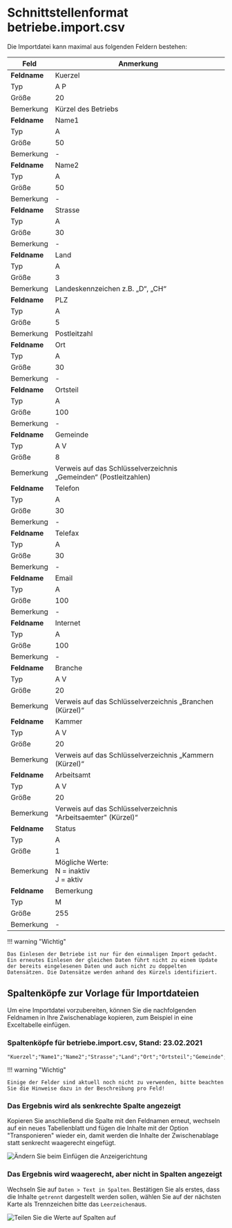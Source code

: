 
# Schnittstellenformat betriebe.import.csv

Die Importdatei kann maximal aus folgenden Feldern bestehen:

Feld|Anmerkung
---|---
**Feldname**| Kuerzel
Typ| A P
Größe| 20
Bemerkung| Kürzel des Betriebs
**Feldname**| Name1
Typ| A
Größe| 50
Bemerkung| -
**Feldname**| Name2
Typ| A
Größe| 50
Bemerkung| -
**Feldname**| Strasse
Typ| A
Größe| 30
Bemerkung| -
**Feldname**| Land
Typ| A
Größe| 3
Bemerkung| Landeskennzeichen z.B. „D“, „CH“
**Feldname**| PLZ
Typ| A
Größe| 5
Bemerkung| Postleitzahl
**Feldname**| Ort
Typ| A
Größe| 30
Bemerkung| -
**Feldname**| Ortsteil
Typ| A
Größe| 100
Bemerkung| -
**Feldname**| Gemeinde
Typ| A V
Größe| 8
Bemerkung| Verweis auf das Schlüsselverzeichnis „Gemeinden“ (Postleitzahlen)
**Feldname**| Telefon
Typ| A
Größe| 30
Bemerkung| -
**Feldname**| Telefax
Typ| A
Größe| 30
Bemerkung| -
**Feldname**| Email
Typ| A
Größe| 100
Bemerkung| -
**Feldname**| Internet
Typ| A
Größe| 100
Bemerkung| -
**Feldname**| Branche
Typ| A V
Größe| 20
Bemerkung| Verweis auf das Schlüsselverzeichnis „Branchen (Kürzel)“
**Feldname**| Kammer
Typ| A V
Größe| 20
Bemerkung| Verweis auf das Schlüsselverzeichnis „Kammern (Kürzel)“
**Feldname**| Arbeitsamt
Typ| A V
Größe| 20
Bemerkung| Verweis auf das Schlüsselverzeichnis "Arbeitsaemter" (Kürzel)“
**Feldname**| Status
Typ| A
Größe| 1
Bemerkung| Mögliche Werte: <br/> N = inaktiv<br/>J = aktiv
**Feldname**| Bemerkung
Typ| M
Größe| 255
Bemerkung| -

!!! warning "Wichtig"

    Das Einlesen der Betriebe ist nur für den einmaligen Import gedacht. Ein erneutes Einlesen der gleichen Daten führt nicht zu einem Update der bereits eingelesenen Daten und auch nicht zu doppelten Datensätzen. Die Datensätze werden anhand des Kürzels identifiziert.

## Spaltenköpfe zur Vorlage für Importdateien

Um eine Importdatei vorzubereiten, können Sie die nachfolgenden Feldnamen in Ihre Zwischenablage kopieren, zum Beispiel in eine Exceltabelle einfügen.

### Spaltenköpfe für betriebe.import.csv, Stand: 23.02.2021

```
"Kuerzel";"Name1";"Name2";"Strasse";"Land";"Ort";"Ortsteil";"Gemeinde";"Telefon";"Telefax";"Email";"Internet";"Branche";"Kammer";"Arbeitsamt";"Status";"Bemerkung"
```

!!! warning "Wichtig"

    Einige der Felder sind aktuell noch nicht zu verwenden, bitte beachten Sie die Hinweise dazu in der Beschreibung pro Feld!

### Das Ergebnis wird als senkrechte Spalte angezeigt

Kopieren Sie anschließend die Spalte mit den Feldnamen erneut, wechseln auf ein neues Tabellenblatt und fügen die Inhalte mit der Option "Transponieren" wieder ein, damit werden die Inhalte der Zwischenablage statt senkrecht waagerecht eingefügt.

![Ändern Sie beim Einfügen die Anzeigerichtung](/assets/images/importe/magimp-8.png)

### Das Ergebnis wird waagerecht, aber nicht in Spalten angezeigt

Wechseln Sie auf `Daten > Text in Spalten`. Bestätigen Sie als erstes, dass die Inhalte `getrennt` dargestellt werden sollen, wählen Sie auf der nächsten Karte als Trennzeichen bitte das ``Leerzeichen``aus.

![Teilen Sie die Werte auf Spalten auf](/assets/images/importe/magimp-9.png)
